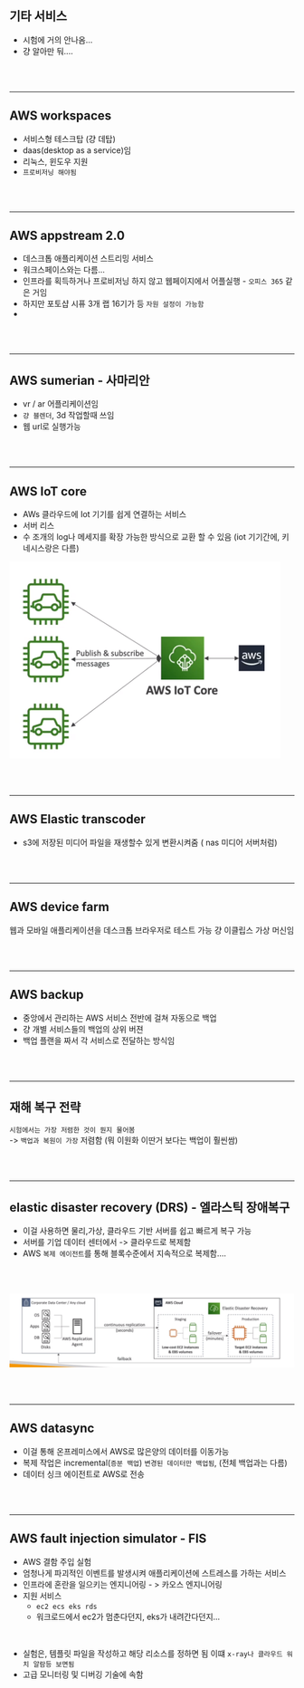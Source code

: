 ## 기타 서비스
- 시험에 거의 안나옴...
- 걍 알아만 둬....


<br>
<br>

--------------
## AWS workspaces

- 서비스형 테스크탑 (걍 데탑)
- daas(desktop as a service)임
- 리눅스, 윈도우 지원
- `프로비저닝 해야됨`

<br>
<br>

----------------------
## AWS appstream 2.0

- 데스크톱 애플리케이션 스트리밍 서비스
- 워크스페이스와는 다름... 
- 인프라를 획득하거나 프로비저닝 하지 않고 웹페이지에서 어플실행 - `오피스 365` 같은 거임
- 하지만 포토샵 시퓨 3개 랩 16기가 등 `자원 설정이 가능함`
- 
<br>
<br>

------------------------------
## AWS sumerian - 사마리안

- vr / ar 어플리케이션임
- `걍 블렌더`, 3d 작업할때 쓰임
- 웹 url로 실행가능

<br>
<br>

---------------------------
## AWS IoT core

- AWs 클라우드에 Iot 기기를 쉽게 연결하는 서비스
- 서버 리스
- 수 조개의 log나 메세지를 확장 가능한 방식으로 교환 할 수 있음 (iot 기기간에, 키네시스랑은 다름)



![Alt text](../etc/image/iotcore.png)

<br>
<br>

----------------------------

## AWS Elastic transcoder


- s3에 저장된 미디어 파일을 재생할수 있게 변환시켜줌 ( nas 미디어 서버처럼)


<br>
<br>

-------------------------
## AWS device farm

웹과 모바일 애플리케이션을 데스크톱 브라우저로 테스트 가능
걍 이클립스 가상 머신임

<br>
<br>

-----------
## AWS backup

- 중앙에서 관리하는 AWS 서비스 전반에 걸쳐 자동으로 백업
- 걍 개별 서비스들의 백업의 상위 버젼
- 백업 플랜을 짜서 각 서비스로 전달하는 방식임

<br>
<br>

----------------
## 재해 복구 전략

`시험에서는 가장 저렴한 것이 뭔지 물어봄`<br>
-> `백업과 복원이 가장` 저렴함 (뭐 이원화 이딴거 보다는 백업이 훨씬쌈)

<br>
<br>

----------------------
## elastic disaster recovery (DRS) - 엘라스틱 장애복구

- 이걸 사용하면 물리,가상, 클라우드 기반 서버를 쉽고 빠르게 복구 가능
- 서버를 기업 데이터 센터에서 -> 클라우드로 복제함
- AWS `복제 에이전트`를 통해 블록수준에서 지속적으로 복제함....
<br>
<br>

![Alt text](../etc/image/awsdrs.png)

<br>
<br>

---------------------
## AWS datasync

- 이걸 통해 온프레미스에서 AWS로 많은양의 데이터를 이동가능
- 복제 작업은 incremental(`증분 백업`) `변경된 데이터만 백업됨`, (전체 백업과는 다름)
- 데이터 싱크 에이전트로 AWS로 전송

<br>
<br>

----------------

## AWS fault injection simulator - FIS

- AWS 결함 주입 실험
- 엄청나게 파괴적인 이벤트를 발생시켜 애플리케이션에 스트레스를 가하는 서비스
- 인프라에 혼란을 일으키는 엔지니어링 - > 카오스 엔지니어링
- 지원 서비스
  - `ec2 ecs eks rds`
  - 워크로드에서 ec2가 멈춘다던지, eks가 내려간다던지...

<br>

- 실험은, 템플릿 파일을 작성하고 해당 리소스를 정하면 됨
이떄 `x-ray나 클라우드 워치 알람등 보면됨`
- 고급 모니터링 및 디버깅 기술에 속함











































